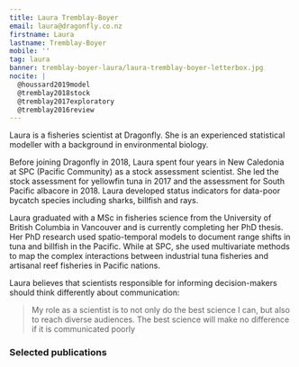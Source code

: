 ```yaml
---
title: Laura Tremblay-Boyer
email: laura@dragonfly.co.nz
firstname: Laura
lastname: Tremblay-Boyer
mobile: ''
tag: laura
banner: tremblay-boyer-laura/laura-tremblay-boyer-letterbox.jpg
nocite: |
  @houssard2019model
  @tremblay2018stock 
  @tremblay2017exploratory
  @tremblay2016review
---
```

Laura is a fisheries scientist at Dragonfly. She is an experienced statistical
modeller with a background in environmental biology.  
<!--more-->

Before joining Dragonfly in 2018, Laura spent four years in New Caledonia at SPC
(Pacific Community) as a stock assessment scientist. She led the stock
assessment for yellowfin tuna in 2017 and the assessment for South Pacific
albacore in 2018. Laura developed status indicators for data-poor bycatch
species including sharks, billfish and rays. 

Laura graduated with a MSc in fisheries science from the University of British
Columbia in Vancouver and is currently completing her PhD thesis. Her PhD
research used spatio-temporal models to document range shifts in tuna and
billfish in the Pacific.  While at SPC, she used multivariate methods to map the
complex interactions between industrial tuna fisheries and artisanal reef
fisheries in Pacific nations.

Laura believes that scientists responsible for informing decision-makers should
think differently about communication: 

> My role as a scientist is to not only do the best science I can, but also to
reach diverse audiences. The best science will make no difference if it is 
communicated poorly

### Selected publications


